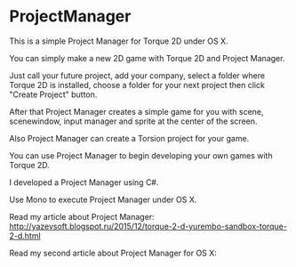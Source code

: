 # ProjectManager
This is a simple Project Manager for Torque 2D under OS X.

You can simply make a new 2D game with Torque 2D and Project Manager.

Just call your future project, add your company, select a folder where Torque 2D is installed, 
choose a folder for your next project then click "Create Project" button.

After that Project Manager creates a simple game for you with scene, scenewindow, input manager and sprite at the center of the screen.

Also Project Manager can create a Torsion project for your game.

You can use Project Manager to begin developing your own games with Torque 2D.

I developed a Project Manager using C#.

Use Mono to execute Project Manager under OS X.

Read my article about Project Manager: http://yazevsoft.blogspot.ru/2015/12/torque-2-d-yurembo-sandbox-torque-2-d.html

Read my second article about Project Manager for OS X:
